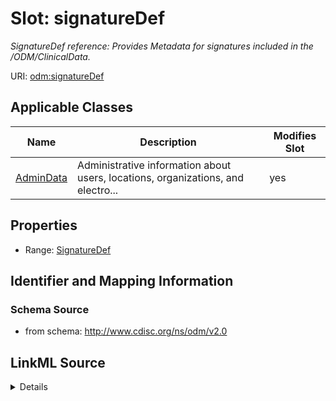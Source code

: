 # Slot: signatureDef


_SignatureDef reference: Provides Metadata for signatures included in the /ODM/ClinicalData._



URI: [odm:signatureDef](http://www.cdisc.org/ns/odm/v2.0/signatureDef)



<!-- no inheritance hierarchy -->




## Applicable Classes

| Name | Description | Modifies Slot |
| --- | --- | --- |
[AdminData](AdminData.md) | Administrative information about users, locations, organizations, and electro... |  yes  |







## Properties

* Range: [SignatureDef](SignatureDef.md)





## Identifier and Mapping Information







### Schema Source


* from schema: http://www.cdisc.org/ns/odm/v2.0




## LinkML Source

<details>
```yaml
name: signatureDef
description: 'SignatureDef reference: Provides Metadata for signatures included in
  the /ODM/ClinicalData.'
from_schema: http://www.cdisc.org/ns/odm/v2.0
rank: 1000
alias: signatureDef
domain_of:
- AdminData
range: SignatureDef

```
</details>